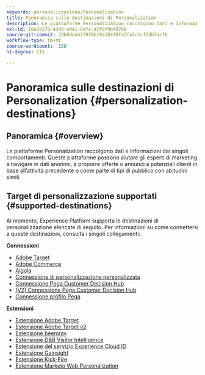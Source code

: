 ```yaml
---
keywords: personalizzazione;Personalization
title: Panoramica sulle destinazioni di Personalization
description: Le piattaforme Personalization raccolgono dati e informazioni dai singoli comportamenti. Queste piattaforme possono aiutare gli esperti di marketing a navigare in dati anonimi, a proporre offerte o annunci a potenziali clienti in base all’attività precedente o come parte di tipi di pubblico con abitudini simili.
exl-id: 18a2b170-43d0-4d41-8afc-d2f0f9bfd7bb
source-git-commit: 33b9dda43f8f0b19a184f0fa3fa2c1cffdb7acf6
workflow-type: tm+mt
source-wordcount: '158'
ht-degree: 11%

---
```


# Panoramica sulle destinazioni di Personalization {#personalization-destinations}

## Panoramica {#overview}

Le piattaforme Personalization raccolgono dati e informazioni dai singoli comportamenti. Queste piattaforme possono aiutare gli esperti di marketing a navigare in dati anonimi, a proporre offerte o annunci a potenziali clienti in base all’attività precedente o come parte di tipi di pubblico con abitudini simili.

## Target di personalizzazione supportati {#supported-destinations}

Al momento, Experience Platform supporta le destinazioni di personalizzazione elencate di seguito. Per informazioni su come connettersi a queste destinazioni, consulta i singoli collegamenti:

**Connessioni**

* [Adobe Target](adobe-target-connection.md)
* [Adobe Commerce](adobe-commerce.md)
* [Algola](algolia.md)
* [Connessione di personalizzazione personalizzata](custom-personalization.md)
* [Connessione Pega Customer Decision Hub](pega.md)
* [(V2) Connessione Pega Customer Decision Hub](pega.md)
* [Connessione profilo Pega](pega-profile.md)

**Estensioni**

* [Estensione Adobe Target](adobe-target.md)
* [Estensione Adobe Target v2](adobe-target-v2.md)
* [Estensione beemray](beemray.md)
* [Estensione D&amp;B Visitor Intelligence](dnb.md)
* [Estensione del servizio Experience Cloud ID](adobe-ecid.md)
* [Estensione Gainsight](gainsight.md)
* [Estensione Kick-Fire](kickfire.md)
* [Estensione Marketo Web Personalization](marketo-web-personalization.md)
